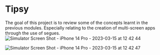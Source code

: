 # Tipsy
The goal of this project is to review some of the concepts learnt in the previous modules. Especially relating to the creation of multi-screen apps through the use of segues.
![Simulator Screen Shot - iPhone 14 Pro - 2023-03-15 at 12 42 44](https://user-images.githubusercontent.com/125356427/225271408-e6961ece-7b3b-4791-9693-b6b00c83a526.png)

![Simulator Screen Shot - iPhone 14 Pro - 2023-03-15 at 12 42 47](https://user-images.githubusercontent.com/125356427/225271442-33b7f01b-49eb-4ecd-881f-79b5aa83b776.png)
